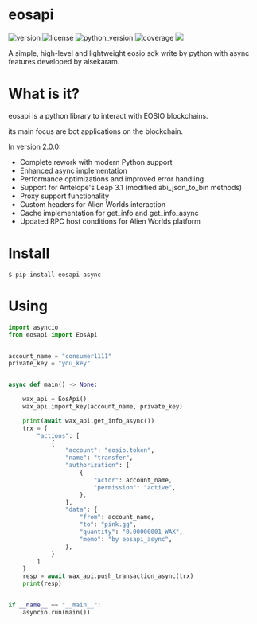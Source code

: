 # eosapi
![version](https://img.shields.io/badge/version-2.0.0-blue)
![license](https://img.shields.io/badge/license-MIT-brightgreen)
![python_version](https://img.shields.io/badge/python-%3E%3D%203.12-brightgreen)
![coverage](https://img.shields.io/badge/coverage-100%25-brightgreen)
[![](https://img.shields.io/badge/github-@alsekaram-red)](https://github.com/alsekaram)

A simple, high-level and lightweight eosio sdk write by python
with async features developed by alsekaram.

# What is it?
eosapi is a python library to interact with EOSIO blockchains.

its main focus are bot applications on the blockchain.

In version 2.0.0:
- Complete rework with modern Python support
- Enhanced async implementation
- Performance optimizations and improved error handling
- Support for Antelope's Leap 3.1 (modified abi_json_to_bin methods)
- Proxy support functionality
- Custom headers for Alien Worlds interaction
- Cache implementation for get_info and get_info_async
- Updated RPC host conditions for Alien Worlds platform




# Install
```$ pip install eosapi-async```

# Using
```python
import asyncio
from eosapi import EosApi


account_name = "consumer1111"
private_key = "you_key"


async def main() -> None:

    wax_api = EosApi()
    wax_api.import_key(account_name, private_key)

    print(await wax_api.get_info_async())
    trx = {
        "actions": [
            {
                "account": "eosio.token",
                "name": "transfer",
                "authorization": [
                    {
                        "actor": account_name,
                        "permission": "active",
                    },
                ],
                "data": {
                    "from": account_name,
                    "to": "pink.gg",
                    "quantity": "0.00000001 WAX",
                    "memo": "by eosapi_async",
                },
            }
        ]
    }
    resp = await wax_api.push_transaction_async(trx)
    print(resp)


if __name__ == "__main__":
    asyncio.run(main())

```
